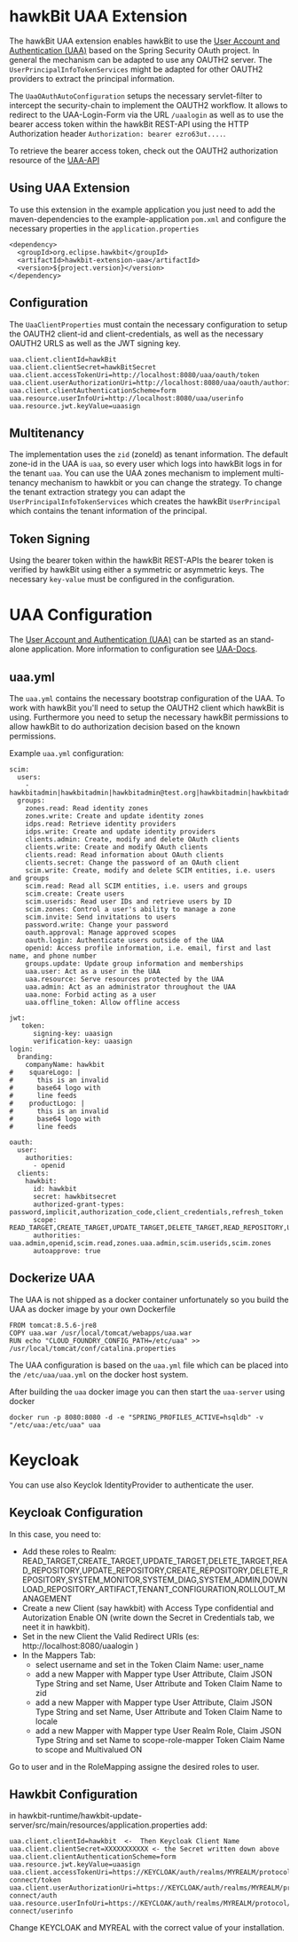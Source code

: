 # hawkBit UAA Extension
The hawkBit UAA extension enables hawkBit to use the [User Account and Authentication (UAA)](https://github.com/cloudfoundry/uaa) based on the Spring Security OAuth project.
In general the mechanism can be adapted to use any OAUTH2 server. The `UserPrincipalInfoTokenServices` might be adapted for other OAUTH2 providers to extract the principal information.

The `UaaOAuthAutoConfiguration` setups the necessary servlet-filter to intercept the security-chain to implement the OAUTH2 workflow. It allows to redirect to the UAA-Login-Form via the URL `/uaalogin` as well as to use the bearer access token within the hawkBit REST-API using the HTTP Authorization header `Authorization: bearer ezro63ut....`.

To retrieve the bearer access token, check out the OAUTH2 authorization resource of the [UAA-API](https://github.com/cloudfoundry/uaa/blob/master/docs/UAA-APIs.rst)

## Using UAA Extension
To use this extension in the example application you just need to add the maven-dependencies to the example-application `pom.xml` and configure the necessary properties in the `application.properties`
```
<dependency>
  <groupId>org.eclipse.hawkbit</groupId>
  <artifactId>hawkbit-extension-uaa</artifactId>
  <version>${project.version}</version>
</dependency>
```

## Configuration
The `UaaClientProperties` must contain the necessary configuration to setup the OAUTH2 client-id and client-credentials, as well as the necessary OAUTH2 URLS as well as the JWT signing key.

```
uaa.client.clientId=hawkBit
uaa.client.clientSecret=hawkBitSecret
uaa.client.accessTokenUri=http://localhost:8080/uaa/oauth/token
uaa.client.userAuthorizationUri=http://localhost:8080/uaa/oauth/authorize
uaa.client.clientAuthenticationScheme=form
uaa.resource.userInfoUri=http://localhost:8080/uaa/userinfo
uaa.resource.jwt.keyValue=uaasign
```

## Multitenancy
The implementation uses the `zid` (zoneId) as tenant information. The default zone-id in the UAA is `uaa`, so every user which logs into hawkBit logs in for the tenant `uaa`. You can use the UAA zones mechanism to implement multi-tenancy mechanism to hawkbit or you can change the strategy. To change the tenant extraction strategy you can adapt the `UserPrincipalInfoTokenServices` which creates the hawkBit `UserPrincipal` which contains the tenant information of the principal. 

## Token Signing
Using the bearer token within the hawkBit REST-APIs the bearer token is verified by hawkBit using either a symmetric or asymmetric keys. The necessary `key-value` must be configured in the configuration. 

# UAA Configuration
The [User Account and Authentication (UAA)](https://github.com/cloudfoundry/uaa) can be started as an stand-alone application.
More information to configuration see [UAA-Docs](https://github.com/cloudfoundry/uaa/blob/master/docs).

## uaa.yml
The `uaa.yml` contains the necessary bootstrap configuration of the UAA. To work with hawkBit you'll need to setup the OAUTH2 client which hawkBit is using. Furthermore you need to setup the necessary hawkBit permissions to allow hawkBit to do authorization decision based on the known permissions.

Example `uaa.yml` configuration:
```
scim:
  users:
    - hawkbitadmin|hawkbitadmin|hawkbitadmin@test.org|hawkbitadmin|hawkbitadmin|uaa.admin,READ_TARGET,CREATE_TARGET,UPDATE_TARGET,DELETE_TARGET,READ_REPOSITORY,UPDATE_REPOSITORY,CREATE_REPOSITORY,DELETE_REPOSITORY,SYSTEM_MONITOR,SYSTEM_DIAG,SYSTEM_ADMIN,DOWNLOAD_REPOSITORY_ARTIFACT,TENANT_CONFIGURATION,ROLLOUT_MANAGEMENT
  groups:
    zones.read: Read identity zones
    zones.write: Create and update identity zones
    idps.read: Retrieve identity providers
    idps.write: Create and update identity providers
    clients.admin: Create, modify and delete OAuth clients
    clients.write: Create and modify OAuth clients
    clients.read: Read information about OAuth clients
    clients.secret: Change the password of an OAuth client
    scim.write: Create, modify and delete SCIM entities, i.e. users and groups
    scim.read: Read all SCIM entities, i.e. users and groups
    scim.create: Create users
    scim.userids: Read user IDs and retrieve users by ID
    scim.zones: Control a user's ability to manage a zone
    scim.invite: Send invitations to users
    password.write: Change your password
    oauth.approval: Manage approved scopes
    oauth.login: Authenticate users outside of the UAA
    openid: Access profile information, i.e. email, first and last name, and phone number
    groups.update: Update group information and memberships
    uaa.user: Act as a user in the UAA
    uaa.resource: Serve resources protected by the UAA
    uaa.admin: Act as an administrator throughout the UAA
    uaa.none: Forbid acting as a user
    uaa.offline_token: Allow offline access

jwt:
   token:
      signing-key: uaasign
      verification-key: uaasign
login:
  branding:
    companyName: hawkbit
#    squareLogo: |
#      this is an invalid
#      base64 logo with
#      line feeds
#    productLogo: |
#      this is an invalid
#      base64 logo with
#      line feeds

oauth:
  user:
    authorities:
      - openid
  clients:
    hawkbit:
      id: hawkbit
      secret: hawkbitsecret
      authorized-grant-types: password,implicit,authorization_code,client_credentials,refresh_token
      scope: READ_TARGET,CREATE_TARGET,UPDATE_TARGET,DELETE_TARGET,READ_REPOSITORY,UPDATE_REPOSITORY,CREATE_REPOSITORY,DELETE_REPOSITORY,SYSTEM_MONITOR,SYSTEM_DIAG,SYSTEM_ADMIN,DOWNLOAD_REPOSITORY_ARTIFACT,TENANT_CONFIGURATION,ROLLOUT_MANAGEMENT,openid,uaa.user,uaa.admin,password.write,scim.userids,cloud_controller.admin,scim.read,scim.write
      authorities: uaa.admin,openid,scim.read,zones.uaa.admin,scim.userids,scim.zones
      autoapprove: true 
```

## Dockerize UAA
The UAA is not shipped as a docker container unfortunately so you build the UAA as docker image by your own
Dockerfile
```
FROM tomcat:8.5.6-jre8
COPY uaa.war /usr/local/tomcat/webapps/uaa.war
RUN echo "CLOUD_FOUNDRY_CONFIG_PATH=/etc/uaa" >> /usr/local/tomcat/conf/catalina.properties
```
The UAA configuration is based on the `uaa.yml` file which can be placed into the `/etc/uaa/uaa.yml` on the docker host system.

After building the `uaa` docker image you can then start the `uaa-server` using docker
``` 
docker run -p 8080:8080 -d -e "SPRING_PROFILES_ACTIVE=hsqldb" -v "/etc/uaa:/etc/uaa" uaa
```
# Keycloak
You can use also Keyclok IdentityProvider to authenticate the user. 

## Keycloak Configuration

In this case, you need to:
  * Add these roles to Realm: READ_TARGET,CREATE_TARGET,UPDATE_TARGET,DELETE_TARGET,READ_REPOSITORY,UPDATE_REPOSITORY,CREATE_REPOSITORY,DELETE_REPOSITORY,SYSTEM_MONITOR,SYSTEM_DIAG,SYSTEM_ADMIN,DOWNLOAD_REPOSITORY_ARTIFACT,TENANT_CONFIGURATION,ROLLOUT_MANAGEMENT
* Create a new Client (say hawkbit) with Access Type confidential and Autorization Enable ON (write down the Secret in Credentials tab, we neet it in hawkbit).
* Set in the new Client the Valid Redirect URIs (es: http://localhost:8080/uaalogin )
* In the Mappers Tab:
   * select username and set in the Token Claim Name: user_name
   * add a new Mapper with Mapper type User Attribute, Claim JSON Type String and set Name, User Attribute and Token Claim Name to zid
   * add a new Mapper with Mapper type User Attribute, Claim JSON Type String and set Name, User Attribute and Token Claim Name to locale
   * add a new Mapper with Mapper type User Realm Role, Claim JSON Type String and set Name to scope-role-mapper Token Claim Name to scope and Multivalued ON
 
 Go to user and in the RoleMapping assigne the desired roles to user. 
 
## Hawkbit Configuration

in hawkbit-runtime/hawkbit-update-server/src/main/resources/application.properties add:
```
uaa.client.clientId=hawkbit  <-  Then Keycloak Client Name
uaa.client.clientSecret=XXXXXXXXXXX <- the Secret written down above
uaa.client.clientAuthenticationScheme=form
uaa.resource.jwt.keyValue=uaasign
uaa.client.accessTokenUri=https://KEYCLOAK/auth/realms/MYREALM/protocol/openid-connect/token
uaa.client.userAuthorizationUri=https://KEYCLOAK/auth/realms/MYREALM/protocol/openid-connect/auth
uaa.resource.userInfoUri=https://KEYCLOAK/auth/realms/MYREALM/protocol/openid-connect/userinfo
```
Change KEYCLOAK and MYREAL with the correct value of your installation.

 
 
 
 
